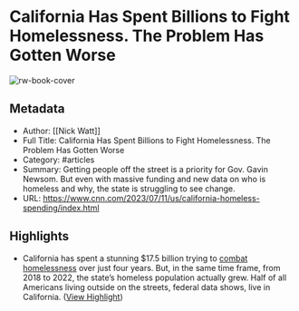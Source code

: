 # California Has Spent Billions to Fight Homelessness. The Problem Has Gotten Worse

![rw-book-cover](https://media.cnn.com/api/v1/images/stellar/prod/230710141353-01-california-homelessness.jpg?c=16x9&q=w_800,c_fill)

## Metadata
- Author: [[Nick Watt]]
- Full Title: California Has Spent Billions to Fight Homelessness. The Problem Has Gotten Worse
- Category: #articles
- Summary: Getting people off the street is a priority for Gov. Gavin Newsom. But even with massive funding and new data on who is homeless and why, the state is struggling to see change.
- URL: https://www.cnn.com/2023/07/11/us/california-homeless-spending/index.html

## Highlights
- California has spent a stunning $17.5 billion trying to [combat homelessness](https://www.cnn.com/2023/06/05/us/los-angeles-rv-dwellers/index.html) over just four years. But, in the same time frame, from 2018 to 2022, the state’s homeless population actually grew. Half of all Americans living outside on the streets, federal data shows, live in California. ([View Highlight](https://read.readwise.io/read/01h53rpm707q7c8dze2bsjj6g5))
